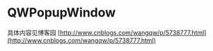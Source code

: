 # QWPopupWindow
具体内容见博客园
[http://www.cnblogs.com/wangqw/p/5738777.html](http://www.cnblogs.com/wangqw/p/5738777.html)
